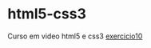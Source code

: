 # html5-css3
 Curso em video html5 e css3
 <a href="https://rodrigo-vitorio.github.io/html5-css3/exercicios/desafio10/index.html">exercicio10</a>